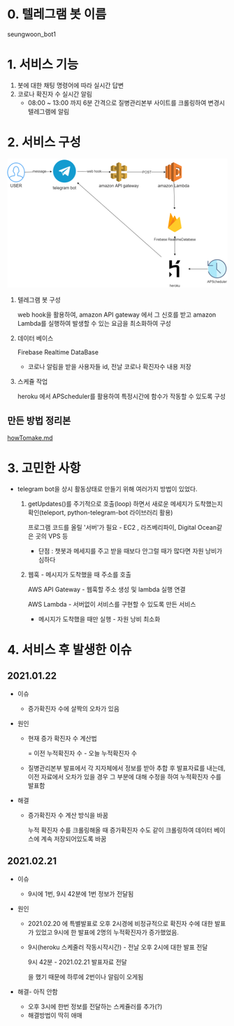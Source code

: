 # 0. 텔레그램 봇 이름

seungwoon_bot1

# 1. 서비스 기능 

1. 봇에 대한 채팅 명령어에 따라 실시간 답변
2. 코로나 확진자 수 실시간 알림
   - 08:00 ~ 13:00 까지 6분 간격으로 질병관리본부 사이트를 크롤링하여 변경시 텔레그램에 알림

# 2. 서비스 구성

![](readme.assets/serviceArchitecture.png)

1. 텔레그램 봇 구성

   web hook을 활용하여, amazon API gateway 에서 그 신호를 받고 amazon Lambda를 실행하여 발생할 수 있는 요금을 최소화하여 구성

2. 데이터 베이스

   Firebase Realtime DataBase

   - 코로나 알림을 받을 사용자들 id, 전날 코로나 확진자수 내용 저장

3. 스케쥴 작업

   heroku 에서 APScheduler를 활용하여 특정시간에 함수가 작동할 수 있도록 구성

## 만든 방법 정리본

[howTomake.md](howTomake.md)



# 3. 고민한 사항

- telegram bot을 상시 활동상태로 만들기 위해 여러가지 방법이 있었다. 

  1. getUpdates()를 주기적으로 호출(loop) 하면서 새로운 메세지가 도착했는지 확인(teleport, python-telegram-bot 라이브러리 활용)

     프로그램 코드를 올릴 '서버'가 필요 - EC2 , 라즈베리파이, Digital Ocean같은 곳의 VPS 등

     - 단점 : 챗봇과 메세지를 주고 받을 때보다 안그럴 때가 많다면 자원 낭비가 심하다

  2. 웹훅 - 메시지가 도착했을 때 주소를 호출

     AWS API Gateway - 웹훅할 주소 생성 및 lambda 실행 연결

     AWS Lambda - 서버없이 서비스를 구현할 수 있도록 만든 서비스

     - 메시지가 도착했을 때만 실행 - 자원 낭비 최소화



# 4. 서비스 후 발생한 이슈

## 2021.01.22 

- 이슈

  - 증가확진자 수에 살짝의 오차가 있음

- 원인

  - 현재 증가 확진자 수 계산법

    = 이전 누적확진자 수 - 오늘 누적확진자 수

  - 질병관리본부 발표에서 각 지자체에서 정보를 받아 추합 후 발표자료를 내는데, 이전 자료에서 오차가 있을 경우 그 부분에 대해 수정을 하여 누적확진자 수를 발표함

- 해결

  - 증가확진자 수 계산 방식을 바꿈

    누적 확진자 수를 크롤링해올 때 증가확진자 수도  같이 크롤링하여 데이터 베이스에 계속 저장되어있도록 바꿈

## 2021.02.21

- 이슈

  - 9시에 1번, 9시 42분에 1번 정보가 전달됨

- 원인

  - 2021.02.20 에 특별발표로 오후 2시경에 비정규적으로 확진자 수에 대한 발표가 있었고 9시에 한 발표에 2명의 누적확진자가 증가했었음.

  - 9시(heroku 스케줄러 작동시작시간) - 전날 오후 2시에 대한 발표 전달

    9시 42분 - 2021.02.21 발표자료 전달

    을 했기 때문에 하루에 2번이나 알림이 오게됨

- 해결- 아직 안함

  - 오후 3시에 한번 정보를 전달하는 스케쥴러를 추가(?)
  - 해결방법이 딱히 애매